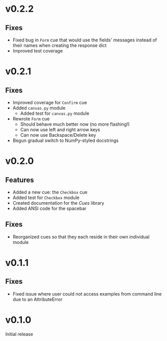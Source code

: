 # v0.2.2

## Fixes

* Fixed bug in `Form` cue that would use the fields' messages instead of their names when creating the response dict
* Improved test coverage

# v0.2.1

## Fixes

* Improved coverage for `Confirm` cue
* Added `canvas.py` module
  * Added test for `canvas.py` module
* Rewrote `Form` cue
  * Should behave much better now (no more flashing!)
  * Can now use left and right arrow keys
  * Can now use Backspace/Delete key
* Begun gradual switch to NumPy-styled docstrings

# v0.2.0

## Features

* Added a new cue: the `Checkbox` cue
* Added test for `Checkbox` module
* Created documentation for the *Cues* library
* Added ANSI code for the spacebar

## Fixes

* Reorganized cues so that they each reside in their own individual module

# v0.1.1

## Fixes

* Fixed issue where user could not access examples from command line due to an AttributeError


# v0.1.0

Initial release